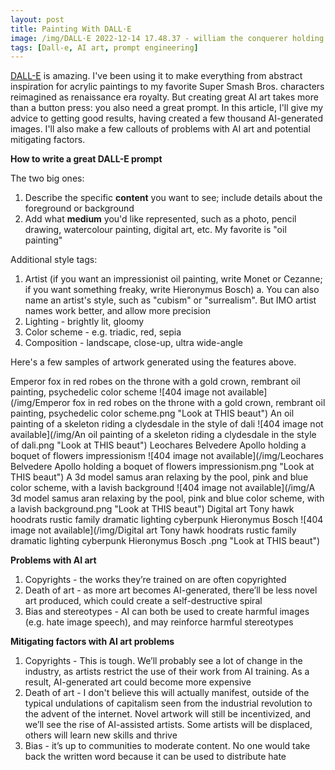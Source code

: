 ```yaml
---
layout: post
title: Painting With DALL·E
image: /img/DALL·E 2022-12-14 17.48.37 - william the conquerer holding a boquet of flowers impressionism.png
tags: [Dall-e, AI art, prompt engineering]
---
```


[DALL-E](https://openai.com/dall-e-2/) is amazing. I've been using it to make everything from abstract inspiration for acrylic paintings to my favorite Super Smash Bros. characters reimagined as renaissance era royalty. But creating great AI art takes more than a button press: you also need a great prompt. In this article, I'll give my advice to getting good results, having created a few thousand AI-generated images. I'll also make a few callouts of problems with AI art and potential mitigating factors.

**How to write a great DALL-E prompt**

The two big ones:
1. Describe the specific **content** you want to see; include details about the foreground or background
2. Add what **medium** you'd like represented, such as a photo, pencil drawing, watercolour painting, digital art, etc. My favorite is "oil painting"

Additional style tags:  
1. Artist (if you want an impressionist oil painting, write Monet or Cezanne; if you want something freaky, write Hieronymus Bosch)
    a. You can also name an artist's style, such as "cubism" or "surrealism". But IMO artist names work better, and allow more precision
2. Lighting - brightly lit, gloomy
3. Color scheme - e.g. triadic, red, sepia
4. Composition - landscape, close-up, ultra wide-angle

Here's a few samples of artwork generated using the features above.

Emperor fox in red robes on the throne with a gold crown, rembrant oil painting, psychedelic color scheme
![404 image not available](/img/Emperor fox in red robes on the throne with a gold crown, rembrant oil painting, psychedelic color scheme.png "Look at THIS beaut")
An oil painting of a skeleton riding a clydesdale in the style of dali
![404 image not available](/img/An oil painting of a skeleton riding a clydesdale in the style of dali.png "Look at THIS beaut")
Leochares Belvedere Apollo holding a boquet of flowers impressionism
![404 image not available](/img/Leochares Belvedere Apollo holding a boquet of flowers impressionism.png "Look at THIS beaut")
A 3d model samus aran relaxing by the pool, pink and blue color scheme, with a lavish background
![404 image not available](/img/A 3d model samus aran relaxing by the pool, pink and blue color scheme, with a lavish background.png "Look at THIS beaut")
Digital art Tony hawk hoodrats rustic family dramatic lighting cyberpunk Hieronymus Bosch
![404 image not available](/img/Digital art Tony hawk hoodrats rustic family dramatic lighting cyberpunk Hieronymus Bosch .png "Look at THIS beaut")

**Problems with AI art**
1. Copyrights - the works they’re trained on are often copyrighted
2. Death of art - as more art becomes AI-generated, there’ll be less novel art produced, which could create a self-destructive spiral
3. Bias and stereotypes - AI can both be used to create harmful images (e.g. hate image speech), and may reinforce harmful stereotypes

**Mitigating factors with AI art problems**
1. Copyrights - This is tough. We’ll probably see a lot of change in the industry, as artists restrict the use of their work from AI training. As a result, AI-generated art could become more expensive
2. Death of art - I don't believe this will actually manifest, outside of the typical undulations of capitalism seen from the industrial revolution to the advent of the internet. Novel artwork will still be incentivized, and we’ll see the rise of AI-assisted artists. Some artists will be displaced, others will learn new skills and thrive
3. Bias - it’s up to communities to moderate content. No one would take back the written word because it can be used to distribute hate
